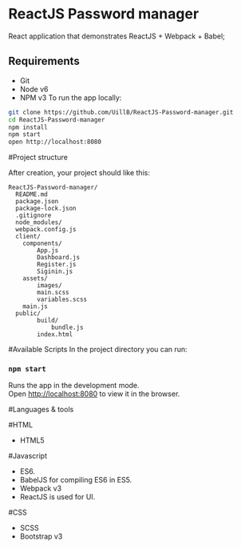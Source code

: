 # ReactJS Password manager

React application that demonstrates ReactJS + Webpack + Babel;

## Requirements
* Git
* Node v6
* NPM v3
To run the app locally:

```bash
git clone https://github.com/UillB/ReactJS-Password-manager.git
cd ReactJS-Password-manager
npm install
npm start
open http://localhost:8080
```
#Project structure

After creation, your project should like this:

```
ReactJS-Password-manager/
  README.md
  package.json
  package-lock.json
  .gitignore
  node_modules/
  webpack.config.js
  client/
    components/
        App.js
        Dashboard.js
        Register.js
        Siginin.js
    assets/
        images/
        main.scss
        variables.scss
    main.js
  public/
        build/
            bundle.js
        index.html
```


#Available Scripts
In the project directory you can run:

### `npm start`

Runs the app in the development mode.<br>
Open [http://localhost:8080](http://localhost:3000) to view it in the browser.

#Languages & tools

#HTML
* HTML5

#Javascript
* ES6.
* BabelJS for compiling ES6 in ES5.
* Webpack v3
* ReactJS is used for UI.

#CSS
* SCSS
* Bootstrap v3
